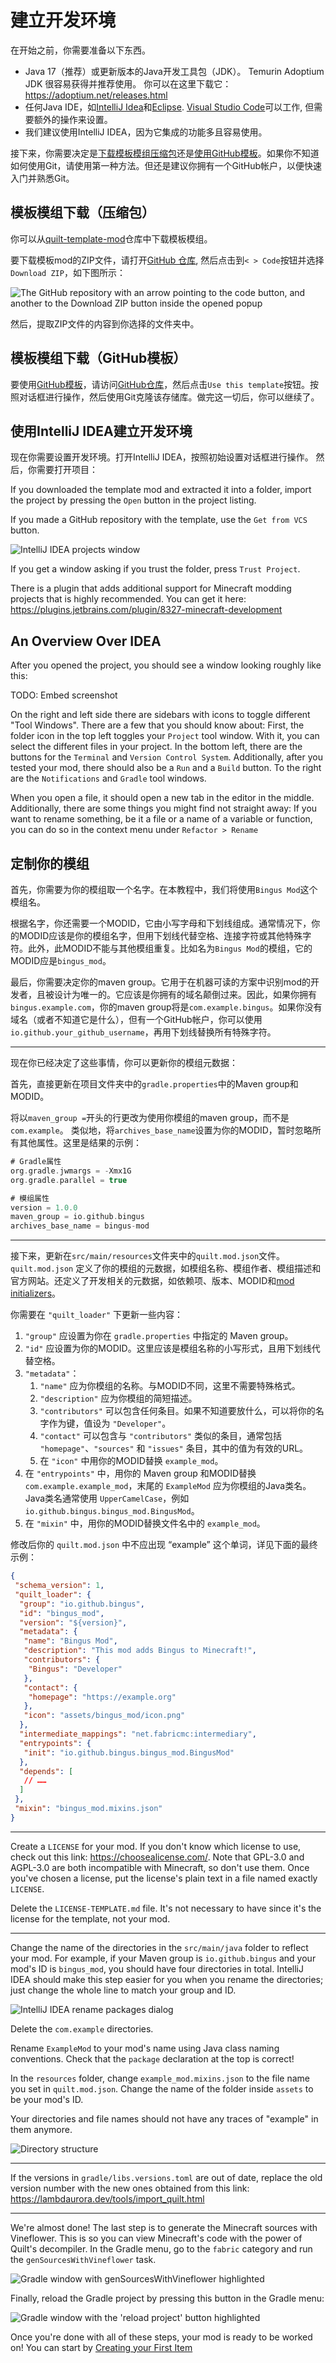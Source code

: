 # 建立开发环境

在开始之前，你需要准备以下东西。

- Java 17（推荐）或更新版本的Java开发工具包（JDK）。
  Temurin Adoptium JDK 很容易获得并推荐使用。
  你可以在这里下载它：<https://adoptium.net/releases.html>
- 任何Java IDE，如[IntelliJ Idea](https://www.jetbrains.com/zh-cn/idea/)和[Eclipse](https://www.eclipse.org/ide/).
  [Visual Studio Code](https://code.visualstudio.com/)可以工作, 但需要额外的操作来设置。
- 我们建议使用IntelliJ IDEA，因为它集成的功能多且容易使用。

接下来，你需要决定是[下载模板模组压缩包](#模板模组下载压缩包)还是[使用GitHub模板](#模板模组下载GitHub模板)。如果你不知道如何使用Git，请使用第一种方法。但还是建议你拥有一个GitHub帐户，以便快速入门并熟悉Git。

## 模板模组下载（压缩包）

你可以从[quilt-template-mod](https://github.com/QuiltMC/quilt-template-mod)仓库中下载模板模组。  

要下载模板mod的ZIP文件，请打开[GitHub 仓库](https://github.com/QuiltMC/quilt-template-mod),
然后点击到`< > Code`按钮并选择`Download ZIP`，如下图所示：

<picture>
  <source media="(prefers-color-scheme: dark)" srcset="/introduction/setting-up-1-dark.png">
  <img alt="The GitHub repository with an arrow pointing to the code button, and another to the Download ZIP button inside the opened popup" src="/introduction/setting-up-1-light.png">
</picture>

然后，提取ZIP文件的内容到你选择的文件夹中。

## 模板模组下载（GitHub模板）

要使用[GitHub模板](https://github.com/QuiltMC/quilt-template-mod)，请访问[GitHub仓库](https://github.com/QuiltMC/quilt-template-mod)，然后点击`Use this template`按钮。按照对话框进行操作，然后使用Git克隆该存储库。做完这一切后，你可以继续了。  

## 使用IntelliJ IDEA建立开发环境

现在你需要设置开发环境。打开IntelliJ IDEA，按照初始设置对话框进行操作。
然后，你需要打开项目：

If you downloaded the template mod and extracted it into a folder,
import the project by pressing the `Open` button in the project listing.

If you made a GitHub repository with the template, use the `Get from VCS` button.

<picture>
  <source media="(prefers-color-scheme: dark)" srcset="/introduction/setting-up-2-dark.png">
  <img alt="IntelliJ IDEA projects window" src="/introduction/setting-up-2-light.png">
</picture>

If you get a window asking if you trust the folder, press `Trust Project`.

There is a plugin that adds additional support for Minecraft modding projects
that is highly recommended. You can get it here:
<https://plugins.jetbrains.com/plugin/8327-minecraft-development>

## An Overview Over IDEA

After you opened the project, you should see a window looking roughly like this:

TODO: Embed screenshot

On the right and left side there are sidebars with icons to toggle different "Tool Windows". There are a few that you should know about: First, the folder icon in the top left toggles your `Project` tool window. With it, you can select the different files in your project. In the bottom left, there are the buttons for the `Terminal` and `Version Control System`. Additionally, after you tested your mod, there should also be a `Run` and a `Build` button. To the right are the `Notifications` and `Gradle` tool windows.

When you open a file, it should open a new tab in the editor in the middle.
Additionally, there are some things you might find not straight away: If you want to rename something, be it a file or a name of a variable or function, you can do so in the context menu under `Refactor > Rename`

## 定制你的模组

首先，你需要为你的模组取一个名字。在本教程中，我们将使用`Bingus Mod`这个模组名。

根据名字，你还需要一个MODID，它由小写字母和下划线组成。通常情况下，你的MODID应该是你的模组名字，但用下划线代替空格、连接字符或其他特殊字符。此外，此MODID不能与其他模组重复。比如名为`Bingus Mod`的模组，它的MODID应是`bingus_mod`。

最后，你需要决定你的maven group。它用于在机器可读的方案中识别mod的开发者，且被设计为唯一的。它应该是你拥有的域名颠倒过来。因此，如果你拥有`bingus.example.com`，你的maven group将是`com.example.bingus`。如果你没有域名（或者不知道它是什么），但有一个GitHub帐户，你可以使用`io.github.your_github_username`，再用下划线替换所有特殊字符。

---

现在你已经决定了这些事情，你可以更新你的模组元数据：

首先，直接更新在项目文件夹中的`gradle.properties`中的Maven group和MODID。

将以`maven_group =`开头的行更改为使用你模组的maven group，而不是`com.example`。
类似地，将`archives_base_name`设置为你的MODID，暂时忽略所有其他属性。这里是结果的示例：

```gradle
# Gradle属性
org.gradle.jwmargs = -Xmx1G
org.gradle.parallel = true

# 模组属性
version = 1.0.0
maven_group = io.github.bingus
archives_base_name = bingus-mod
```

---

接下来，更新在`src/main/resources`文件夹中的`quilt.mod.json`文件。
`quilt.mod.json` 定义了你的模组的元数据，如模组名称、模组作者、模组描述和官方网站。还定义了开发相关的元数据，如依赖项、版本、MODID和[mod initializers](../concepts/sideness#on-mod-initializers)。

你需要在 `"quilt_loader"` 下更新一些内容：

1. `"group"` 应设置为你在 `gradle.properties` 中指定的 Maven group。
2. `"id"` 应设置为你的MODID。这里应该是模组名称的小写形式，且用下划线代替空格。
3. `"metadata"`：
   1. `"name"` 应为你模组的名称。与MODID不同，这里不需要特殊格式。
   2. `"description"` 应为你模组的简短描述。
   3. `"contributors"` 可以包含任何条目。如果不知道要放什么，可以将你的名字作为键，值设为 `"Developer"`。
   4. `"contact"` 可以包含与 `"contributors"` 类似的条目，通常包括 `"homepage"`、`"sources"` 和 `"issues"` 条目，其中的值为有效的URL。
   5. 在 `"icon"` 中用你的MODID替换 `example_mod`。
4. 在 `"entrypoints"` 中，用你的 Maven group 和MODID替换 `com.example.example_mod`，末尾的 `ExampleMod` 应为你模组的Java类名。Java类名通常使用 `UpperCamelCase`，例如 `io.github.bingus.bingus_mod.BingusMod`。
5. 在 `"mixin"` 中，用你的MODID替换文件名中的 `example_mod`。

修改后你的 `quilt.mod.json` 中不应出现 “example” 这个单词，详见下面的最终示例：

```json
{
 "schema_version": 1,
 "quilt_loader": {
  "group": "io.github.bingus",
  "id": "bingus_mod",
  "version": "${version}",
  "metadata": {
   "name": "Bingus Mod",
   "description": "This mod adds Bingus to Minecraft!",
   "contributors": {
    "Bingus": "Developer"
   },
   "contact": {
    "homepage": "https://example.org"
   },
   "icon": "assets/bingus_mod/icon.png"
  },
  "intermediate_mappings": "net.fabricmc:intermediary",
  "entrypoints": {
   "init": "io.github.bingus.bingus_mod.BingusMod"
  },
  "depends": [
   // ……
  ]
 },
 "mixin": "bingus_mod.mixins.json"
}
```

---

Create a `LICENSE` for your mod. If you don't know which license to use, check out this
link: <https://choosealicense.com/>. Note that GPL-3.0 and AGPL-3.0 are both incompatible
with Minecraft, so don't use them. Once you've chosen a license, put the license's plain text
in a file named exactly `LICENSE`.

Delete the `LICENSE-TEMPLATE.md` file. It's not necessary to have since it's the license for
the template, not your mod.

---

Change the name of the directories in the `src/main/java` folder to reflect your mod.
For example, if your Maven group is `io.github.bingus` and your mod's ID is `bingus_mod`,
you should have four directories in total. IntelliJ IDEA should make this step easier for
you when you rename the directories; just change the whole line to match your group and ID.

<picture>
  <source media="(prefers-color-scheme: dark)" srcset="/introduction/setting-up-3-dark.png">
  <img alt="IntelliJ IDEA rename packages dialog" src="/introduction/setting-up-3-light.png">
</picture>

Delete the `com.example` directories.

Rename `ExampleMod` to your mod's name using Java class naming conventions. Check that the
`package` declaration at the top is correct!

In the `resources` folder, change `example_mod.mixins.json` to the file name you set in
`quilt.mod.json`. Change the name of the folder inside `assets` to be your mod's ID.

Your directories and file names should not have any traces of "example" in them anymore.

<picture>
  <source media="(prefers-color-scheme: dark)" srcset="/introduction/setting-up-4-dark.png">
  <img alt="Directory structure" src="/introduction/setting-up-4-light.png">
</picture>

---

If the versions in `gradle/libs.versions.toml` are out of date, replace the old version
number with the new ones obtained from this link: <https://lambdaurora.dev/tools/import_quilt.html>

---

We're almost done! The last step is to generate the Minecraft sources with Vineflower.
This is so you can view Minecraft's code with the power of Quilt's decompiler.
In the Gradle menu, go to the `fabric` category and run the `genSourcesWithVineflower`
task.

<picture>
  <source media="(prefers-color-scheme: dark)" srcset="/introduction/setting-up-5-dark.png">
  <img alt="Gradle window with genSourcesWithVineflower highlighted" src="/introduction/setting-up-5-light.png">
</picture>

Finally, reload the Gradle project by pressing this button in the Gradle menu:

<picture>
  <source media="(prefers-color-scheme: dark)" srcset="/introduction/setting-up-6-dark.png">
  <img alt="Gradle window with the 'reload project' button highlighted" src="/introduction/setting-up-6-light.png">
</picture>

Once you're done with all of these steps, your mod is ready to be worked on!
You can start by [Creating your First Item](../items/first-item)
